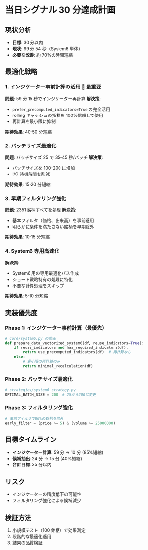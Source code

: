 # 当日シグナル 30 分達成計画

## 現状分析

- **目標**: 30 分以内
- **現状**: 99 分 54 秒（System6 単体）
- **必要な改善**: 約 70%の時間短縮

## 最適化戦略

### 1. インジケーター事前計算の活用 🎯 **最重要**

**問題**: 59 分 15 秒でインジケーター再計算
**解決策**:

- `prefer_precomputed_indicators=True` の完全活用
- rolling キャッシュの指標を 100%信頼して使用
- 再計算を最小限に抑制

**期待効果**: 40-50 分短縮

### 2. バッチサイズ最適化

**問題**: バッチサイズ 25 で 35-45 秒/バッチ
**解決策**:

- バッチサイズを 100-200 に増加
- I/O 待機時間を削減

**期待効果**: 15-20 分短縮

### 3. 早期フィルタリング強化

**問題**: 2351 銘柄すべてを処理
**解決策**:

- 基本フィルタ（価格、出来高）を事前適用
- 明らかに条件を満たさない銘柄を早期除外

**期待効果**: 10-15 分短縮

### 4. System6 専用高速化

**解決策**:

- System6 用の専用最適化パス作成
- ショート戦略特有の処理に特化
- 不要な計算処理をスキップ

**期待効果**: 5-10 分短縮

## 実装優先度

### Phase 1: インジケーター事前計算（最優先）

```python
# core/system6.py の修正
def prepare_data_vectorized_system6(df, reuse_indicators=True):
    if reuse_indicators and has_required_indicators(df):
        return use_precomputed_indicators(df)  # 再計算なし
    else:
        # 最小限の再計算のみ
        return minimal_recalculation(df)
```

### Phase 2: バッチサイズ最適化

```python
# strategies/system6_strategy.py
OPTIMAL_BATCH_SIZE = 200  # 25から200に変更
```

### Phase 3: フィルタリング強化

```python
# 事前フィルタで80%の銘柄を除外
early_filter = (price >= 5) & (volume >= 25000000)
```

## 目標タイムライン

- **インジケーター計算**: 59 分 → 10 分 (85%短縮)
- **候補抽出**: 24 分 → 15 分 (40%短縮)
- **合計目標**: 25 分以内

## リスク

- インジケーターの精度低下の可能性
- フィルタリング強化による候補減少

## 検証方法

1. 小規模テスト（100 銘柄）で効果測定
2. 段階的な最適化適用
3. 結果の品質検証
